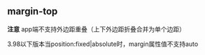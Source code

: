 ## margin-top


<!-- CSSJSON.margin-top.description -->

<!-- CSSJSON.margin-top.syntax -->

<!-- CSSJSON.margin-top.values -->

<!-- CSSJSON.margin-top.defaultValue -->

<!-- CSSJSON.margin-top.unixTags -->

**注意**
app端不支持外边距重叠（上下外边距折叠合并为单个边距）

3.98以下版本当position:fixed|absolute时，margin属性值不支持auto

<!-- CSSJSON.margin-top.compatibility -->

<!-- CSSJSON.margin-top.example -->

<!-- CSSJSON.margin-top.reference -->
